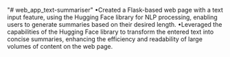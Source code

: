 "# web_app_text-summariser" 
•Created a Flask-based web page with a text input feature, using the Hugging Face library for NLP processing, enabling users to
generate summaries based on their desired length.
•Leveraged the capabilities of the Hugging Face library to transform the entered text into concise summaries, enhancing the efficiency
and readability of large volumes of content on the web page.

